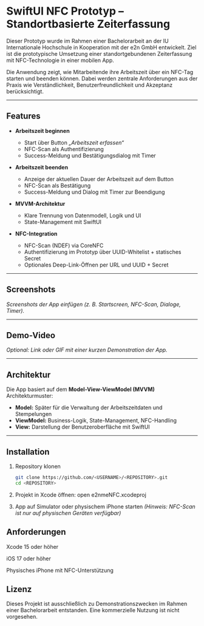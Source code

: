 # SwiftUI NFC Prototyp – Standortbasierte Zeiterfassung

Dieser Prototyp wurde im Rahmen einer Bachelorarbeit an der IU Internationale Hochschule in Kooperation mit der e2n GmbH entwickelt. Ziel ist die prototypische Umsetzung einer standortgebundenen Zeiterfassung mit NFC-Technologie in einer mobilen App. 

Die Anwendung zeigt, wie Mitarbeitende ihre Arbeitszeit über ein NFC-Tag starten und beenden können. Dabei werden zentrale Anforderungen aus der Praxis wie Verständlichkeit, Benutzerfreundlichkeit und Akzeptanz berücksichtigt. 

---

## Features

- **Arbeitszeit beginnen**  
  - Start über Button *„Arbeitszeit erfassen“*  
  - NFC-Scan als Authentifizierung  
  - Success-Meldung und Bestätigungsdialog mit Timer  

- **Arbeitszeit beenden**  
  - Anzeige der aktuellen Dauer der Arbeitszeit auf dem Button  
  - NFC-Scan als Bestätigung  
  - Success-Meldung und Dialog mit Timer zur Beendigung  

- **MVVM-Architektur**  
  - Klare Trennung von Datenmodell, Logik und UI  
  - State-Management mit SwiftUI  

- **NFC-Integration**  
  - NFC-Scan (NDEF) via CoreNFC  
  - Authentifizierung im Prototyp über UUID-Whitelist + statisches Secret  
  - Optionales Deep-Link-Öffnen per URL und UUID + Secret  

---

## Screenshots

*Screenshots der App einfügen (z. B. Startscreen, NFC-Scan, Dialoge, Timer).*  

---

## Demo-Video

*Optional: Link oder GIF mit einer kurzen Demonstration der App.*  

---

## Architektur

Die App basiert auf dem **Model-View-ViewModel (MVVM)** Architekturmuster:  

- **Model:** Später für die Verwaltung der Arbeitszeitdaten und Stempelungen  
- **ViewModel:** Business-Logik, State-Management, NFC-Handling  
- **View:** Darstellung der Benutzeroberfläche mit SwiftUI  

---

## Installation

1. Repository klonen  
   ```bash
   git clone https://github.com/<USERNAME>/<REPOSITORY>.git
   cd <REPOSITORY>

2. Projekt in Xcode öffnen:
   open e2nmeNFC.xcodeproj

5. App auf Simulator oder physischem iPhone starten
   *(Hinweis: NFC-Scan ist nur auf physischen Geräten verfügbar)*

## Anforderungen

Xcode 15 oder höher

iOS 17 oder höher

Physisches iPhone mit NFC-Unterstützung

## Lizenz

Dieses Projekt ist ausschließlich zu Demonstrationszwecken im Rahmen einer Bachelorarbeit entstanden. Eine kommerzielle Nutzung ist nicht vorgesehen.
